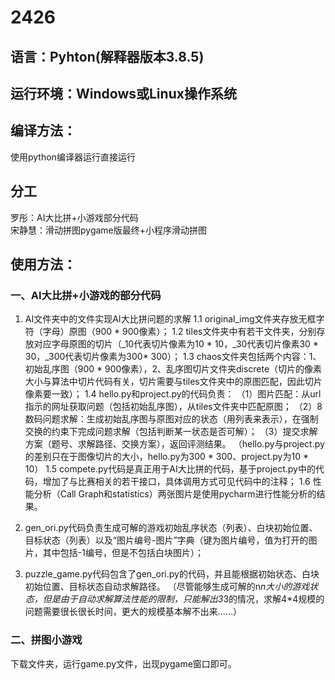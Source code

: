 # 2426
## 语言：Pyhton(解释器版本3.8.5)
## 运行环境：Windows或Linux操作系统

## 编译方法：
使用python编译器运行直接运行

## 分工
罗彤：AI大比拼+小游戏部分代码
<br/>
宋静慧：滑动拼图pygame版最终+小程序滑动拼图
## 使用方法：
### 一、AI大比拼+小游戏的部分代码
1. AI文件夹中的文件实现AI大比拼问题的求解
    1.1 original_img文件夹存放无框字符（字母）原图（900 * 900像素）；
    1.2 tiles文件夹中有若干文件夹，分别存放对应字母原图的切片（_10代表切片像素为10 * 10，_30代表切片像素30 * 30，_300代表切片像素为300* 300）；
    1.3 chaos文件夹包括两个内容：1、初始乱序图（900 *  900像素），2、乱序图切片文件夹discrete（切片的像素大小与算法中切片代码有关，切片需要与tiles文件夹中的原图匹配，因此切片像素要一致）；
    1.4 hello.py和project.py的代码负责：
        （1）图片匹配：从url指示的网址获取问题（包括初始乱序图），从tiles文件夹中匹配原图；
        （2）8数码问题求解：生成初始乱序图与原图对应的状态（用列表来表示），在强制交换的约束下完成问题求解（包括判断某一状态是否可解）；
        （3）提交求解方案（题号、求解路径、交换方案），返回评测结果。
        （hello.py与project.py的差别只在于图像切片的大小，hello.py为300 * 300、project.py为10 * 10）
    1.5 compete.py代码是真正用于AI大比拼的代码，基于project.py中的代码，增加了与比赛相关的若干接口，具体调用方式可见代码中的注释；
    1.6 性能分析（Call Graph和statistics）两张图片是使用pycharm进行性能分析的结果。

2. gen_ori.py代码负责生成可解的游戏初始乱序状态（列表）、白块初始位置、目标状态（列表）以及“图片编号-图片”字典（键为图片编号，值为打开的图片，其中包括-1编号，但是不包括白块图片）；

3. puzzle_game.py代码包含了gen_ori.py的代码，并且能根据初始状态、白块初始位置、目标状态自动求解路径。
（尽管能够生成可解的n*n大小的游戏状态，但是由于自动求解算法性能的限制，只能解出3*3的情况，求解4*4规模的问题需要很长很长时间，更大的规模基本解不出来……）
### 二、拼图小游戏
下载文件夹，运行game.py文件，出现pygame窗口即可。
